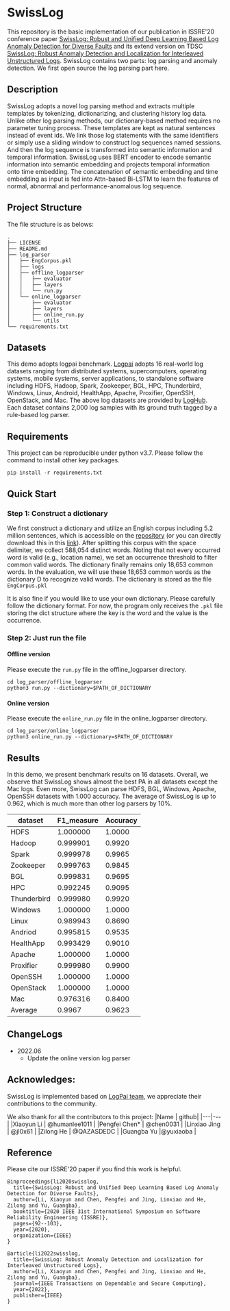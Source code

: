 # SwissLog
This repository is the basic implementation of our publication in ISSRE'20  conference paper [SwissLog: Robust and Unified Deep Learning Based Log Anomaly Detection for Diverse Faults](https://ieeexplore.ieee.org/abstract/document/9251078/) and its extend version on TDSC [SwissLog: Robust Anomaly Detection and Localization for Interleaved Unstructured Logs](https://ieeexplore.ieee.org/abstract/document/9744513). SwissLog contains two parts: log parsing and anomaly detection. We first open source the log parsing part here. 


## Description 
SwissLog adopts a novel log parsing method and extracts multiple templates by tokenizing, dictionarizing, and clustering history log data. Unlike other log parsing methods, our dictionary-based method requires no parameter tuning process. These templates are kept as natural sentences instead of event ids. We link those log statements with the same identifiers or simply use a sliding window to construct log sequences named sessions. And then the log sequence is transformed into semantic information and temporal information. SwissLog uses BERT encoder to encode semantic information into semantic embedding and projects temporal information onto time embedding. The concatenation of semantic embedding  and time embedding as input is fed into Attn-based Bi-LSTM to learn the features of normal, abnormal and performance-anomalous log sequence.

## Project Structure
The file structure is as belows:
```
.
├── LICENSE
├── README.md
├── log_parser
│   ├── EngCorpus.pkl
│   ├── logs
│   ├── offline_logparser
│   │   ├── evaluator
│   │   ├── layers
│   │   └── run.py
│   └── online_logparser
│       ├── evaluator
│       ├── layers
│       ├── online_run.py
│       └── utils
└── requirements.txt

```

## Datasets
This demo adopts logpai benchmark. [Logpai](https://github.com/logpai/logparser) adopts 16 real-world log datasets ranging from distributed systems, supercomputers, operating systems, mobile systems, server applications, to standalone software including HDFS, Hadoop, Spark, Zookeeper, BGL, HPC, Thunderbird, Windows, Linux, Android, HealthApp, Apache, Proxifier, OpenSSH, OpenStack, and Mac. The above log datasets are provided by [LogHub](https://github.com/logpai/loghub). Each dataset contains 2,000 log samples with its ground truth tagged by a rule-based log parser.
## Requirements
This project can be reproducible under python v3.7. Please follow the command to install other key packages. 
```
pip install -r requirements.txt
```

## Quick Start
### Step 1: Construct a dictionary
We first construct a dictionary and utilize an English corpus including 5.2 million sentences, which is accessible on the [repository](https://github.com/brightmart/nlp_chinese_corpus) (or you can directly download this in this [link](https://storage.googleapis.com/nlp_chinese_corpus/translation2019zh.zip)). After splitting this corpus with the space delimiter, we collect 588,054 distinct words. Noting that not every occurred word is valid (e.g., location name), we set an occurrence threshold to filter common valid words. The dictionary finally remains only 18,653 common words. In the evaluation, we will use these 18,653 common words as the dictionary D to recognize valid words. The dictionary is stored as the file `EngCorpus.pkl`

It is also fine if you would like to use your own dictionary. Please carefully follow the dictionary format. For now, the program only receives the `.pkl` file storing the dict structure where the key is the word and the value is the occurrence. 

### Step 2: Just run the file

#### Offline version
Please execute the `run.py` file in the offline_logparser directory. 
```
cd log_parser/offline_logparser
python3 run.py --dictionary=$PATH_OF_DICTIONARY
```

#### Online version
Please execute the `online_run.py` file in the online_logparser directory. 
```
cd log_parser/online_logparser
python3 online_run.py --dictionary=$PATH_OF_DICTIONARY
```


## Results
In this demo, we present benchmark results on 16 datasets. Overall, we observe that SwissLog shows almost the best PA in all datasets except the Mac logs. Even more, SwissLog can parse HDFS, BGL, Windows, Apache, OpenSSH datasets with 1.000 accuracy. The average of SwissLog is up to 0.962, which is much more than other log parsers by 10%. 

|dataset | F1_measure |Accuracy |
|---|----|---|
| HDFS | 1.000000   |   1.0000|
| Hadoop | 0.999901  |    0.9920 |
|  Spark | 0.999978   |   0.9965|
| Zookeeper | 0.999763  |    0.9845|
|  BGL | 0.999831     | 0.9695|
|   HPC | 0.992245     | 0.9095|
|Thunderbird  |0.999980 |     0.9920|
|  Windows | 1.000000    |  1.0000|
|      Linux | 0.989943  |    0.8690|
|   Andriod | 0.995815   |   0.9535|
| HealthApp | 0.993429   |   0.9010|
|   Apache | 1.000000   |   1.0000|
|  Proxifier | 0.999980 |     0.9900|
|OpenSSH | 1.000000     | 1.0000|
|  OpenStack | 1.000000 |     1.0000|
|     Mac  |0.976316    |  0.8400|
|Average |0.9967 |0.9623 | 


## ChangeLogs
- 2022.06 
  - Update the online version log parser

## Acknowledges:
SwissLog is implemented based on [LogPai team](https://github.com/logpai), we appreciate their contributions to the community. 

We also thank for all the contributors to this project:
|Name | github|
|---|---|
|Xiaoyun Li | @humanlee1011 |
|Pengfei Chen* | @chen0031 |
|Linxiao Jing | @jl0x61 |
|Zilong He | @QAZASDEDC |
|Guangba Yu |@yuxiaoba |


## Reference
Please cite our ISSRE'20 paper if you find this work is helpful. 

```
@inproceedings{li2020swisslog,
  title={SwissLog: Robust and Unified Deep Learning Based Log Anomaly Detection for Diverse Faults},
  author={Li, Xiaoyun and Chen, Pengfei and Jing, Linxiao and He, Zilong and Yu, Guangba},
  booktitle={2020 IEEE 31st International Symposium on Software Reliability Engineering (ISSRE)},
  pages={92--103},
  year={2020},
  organization={IEEE}
}

@article{li2022swisslog,
  title={SwissLog: Robust Anomaly Detection and Localization for Interleaved Unstructured Logs},
  author={Li, Xiaoyun and Chen, Pengfei and Jing, Linxiao and He, Zilong and Yu, Guangba},
  journal={IEEE Transactions on Dependable and Secure Computing},
  year={2022},
  publisher={IEEE}
}
```

